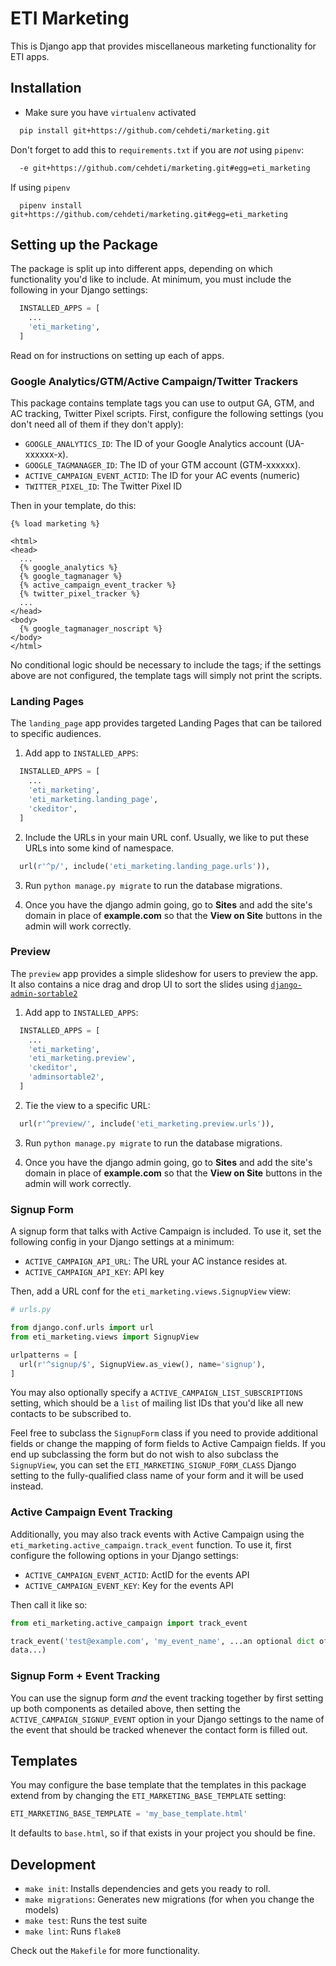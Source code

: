 ETI Marketing
=============

This is Django app that provides miscellaneous marketing functionality for ETI
apps.

Installation
------------

* Make sure you have `virtualenv` activated

```bash
  pip install git+https://github.com/cehdeti/marketing.git
```
Don't forget to add this to `requirements.txt` if you are _not_ using `pipenv`:

```bash
  -e git+https://github.com/cehdeti/marketing.git#egg=eti_marketing
```

If using `pipenv`

```
  pipenv install git+https://github.com/cehdeti/marketing.git#egg=eti_marketing
```

Setting up the Package
----------------------

The package is split up into different apps, depending on which functionality
you'd like to include. At minimum, you must include the following in your
Django settings:

```python
  INSTALLED_APPS = [
    ...
    'eti_marketing',
  ]
```

Read on for instructions on setting up each of apps.

### Google Analytics/GTM/Active Campaign/Twitter Trackers

This package contains template tags you can use to output GA, GTM, and AC
tracking, Twitter Pixel scripts. First, configure the following settings (you don't need all
of them if they don't apply):

* `GOOGLE_ANALYTICS_ID`: The ID of your Google Analytics account (UA-xxxxxx-x).
* `GOOGLE_TAGMANAGER_ID`: The ID of your GTM account (GTM-xxxxxx).
* `ACTIVE_CAMPAIGN_EVENT_ACTID`: The ID for your AC events (numeric)
* `TWITTER_PIXEL_ID`: The Twitter Pixel ID

Then in your template, do this:

```
{% load marketing %}

<html>
<head>
  ...
  {% google_analytics %}
  {% google_tagmanager %}
  {% active_campaign_event_tracker %}
  {% twitter_pixel_tracker %}
  ...
</head>
<body>
  {% google_tagmanager_noscript %}
</body>
</html>
```

No conditional logic should be necessary to include the tags; if the settings above are not
configured, the template tags will simply not print the scripts.

### Landing Pages

The `landing_page` app provides targeted Landing Pages that can be tailored to
specific audiences.

1. Add app to `INSTALLED_APPS`:

```python
  INSTALLED_APPS = [
    ...
    'eti_marketing',
    'eti_marketing.landing_page',
    'ckeditor',
  ]
```

2. Include the URLs in your main URL conf. Usually, we like to put these URLs
   into some kind of namespace.

```python
  url(r'^p/', include('eti_marketing.landing_page.urls')),
```

3. Run `python manage.py migrate` to run the database migrations.

4. Once you have the django admin going, go to **Sites** and add the site's domain in place of **example.com** so that the **View on Site** buttons in the admin will work correctly.

### Preview

The `preview` app provides a simple slideshow for users to preview the app. It also contains a nice drag and drop UI to sort the slides using [`django-admin-sortable2`](http://django-admin-sortable2.readthedocs.io/en/latest/installation.html)

1. Add app to `INSTALLED_APPS`:

```python
  INSTALLED_APPS = [
    ...
    'eti_marketing',
    'eti_marketing.preview',
    'ckeditor',
    'adminsortable2',
  ]
```

2. Tie the view to a specific URL:

```python
  url(r'^preview/', include('eti_marketing.preview.urls')),
```

3. Run `python manage.py migrate` to run the database migrations.

4. Once you have the django admin going, go to **Sites** and add the site's domain in place of **example.com** so that the **View on Site** buttons in the admin will work correctly.

### Signup Form

A signup form that talks with Active Campaign is included. To use it, set the
following config in your Django settings at a minimum:

* `ACTIVE_CAMPAIGN_API_URL`: The URL your AC instance resides at.
* `ACTIVE_CAMPAIGN_API_KEY`: API key

Then, add a URL conf for the `eti_marketing.views.SignupView` view:

```python
# urls.py

from django.conf.urls import url
from eti_marketing.views import SignupView

urlpatterns = [
  url(r'^signup/$', SignupView.as_view(), name='signup'),
]
```

You may also optionally specify a `ACTIVE_CAMPAIGN_LIST_SUBSCRIPTIONS` setting, which should be a `list` of mailing list IDs that you'd like all new contacts to be subscribed to.

Feel free to subclass the `SignupForm` class if you need to provide additional
fields or change the mapping of form fields to Active Campaign fields. If you
end up subclassing the form but do not wish to also subclass the `SignupView`,
you can set the `ETI_MARKETING_SIGNUP_FORM_CLASS` Django setting to the
fully-qualified class name of your form and it will be used instead.

### Active Campaign Event Tracking

Additionally, you may also track events with Active Campaign using the
`eti_marketing.active_campaign.track_event` function. To use it, first
configure the following options in your Django settings:

* `ACTIVE_CAMPAIGN_EVENT_ACTID`: ActID for the events API
* `ACTIVE_CAMPAIGN_EVENT_KEY`: Key for the events API

Then call it like so:

```python
from eti_marketing.active_campaign import track_event

track_event('test@example.com', 'my_event_name', ...an optional dict of event
data...)
```

### Signup Form + Event Tracking

You can use the signup form _and_ the event tracking together by first setting
up both components as detailed above, then setting the `ACTIVE_CAMPAIGN_SIGNUP_EVENT` option in your Django settings to the name of the event that should be tracked whenever the contact form is filled out.

Templates
---------

You may configure the base template that the templates in this package extend
from by changing the `ETI_MARKETING_BASE_TEMPLATE` setting:

```python
ETI_MARKETING_BASE_TEMPLATE = 'my_base_template.html'
```

It defaults to `base.html`, so if that exists in your project you should be
fine.

Development
-----------

* `make init`: Installs dependencies and gets you ready to roll.
* `make migrations`: Generates new migrations (for when you change the models)
* `make test`: Runs the test suite
* `make lint`: Runs `flake8`

Check out the `Makefile` for more functionality.
